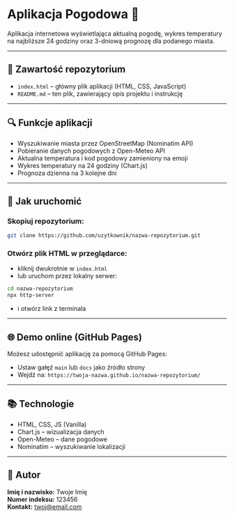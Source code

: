 # Aplikacja Pogodowa 🌌

Aplikacja internetowa wyświetlająca aktualną pogodę, wykres temperatury na najbliższe 24 godziny oraz 3-dniową prognozę dla podanego miasta.

---

## 📁 Zawartość repozytorium

- `index.html` – główny plik aplikacji (HTML, CSS, JavaScript)
- `README.md` – ten plik, zawierający opis projektu i instrukcję

---

## 🔍 Funkcje aplikacji

- Wyszukiwanie miasta przez OpenStreetMap (Nominatim API)
- Pobieranie danych pogodowych z Open-Meteo API
- Aktualna temperatura i kod pogodowy zamieniony na emoji
- Wykres temperatury na 24 godziny (Chart.js)
- Prognoza dzienna na 3 kolejne dni

---

## 🚀 Jak uruchomić

### Skopiuj repozytorium:

```bash
git clone https://github.com/uzytkownik/nazwa-repozytorium.git
```

### Otwórz plik HTML w przeglądarce:

- kliknij dwukrotnie w `index.html`
- lub uruchom przez lokalny serwer:

```bash
cd nazwa-repozytorium
npx http-server
```

- i otwórz link z terminala

---

## 🌐 Demo online (GitHub Pages)

Możesz udostępnić aplikację za pomocą GitHub Pages:

- Ustaw gałęź `main` lub `docs` jako źródło strony
- Wejdź na: `https://twoja-nazwa.github.io/nazwa-repozytorium/`

---

## 📚 Technologie

- HTML, CSS, JS (Vanilla)
- Chart.js – wizualizacja danych
- Open-Meteo – dane pogodowe
- Nominatim – wyszukiwanie lokalizacji

---

## 👤 Autor

**Imię i nazwisko:** Twoje Imię\
**Numer indeksu:** 123456\
**Kontakt:** [twoj@email.com](mailto\:twoj@email.com)

